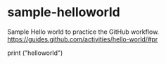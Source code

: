 # sample-helloworld
Sample Hello world to practice the GitHub workflow. https://guides.github.com/activities/hello-world/#pr


print ("helloworld")
